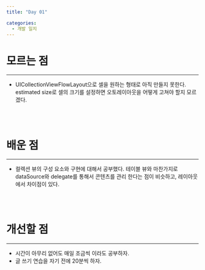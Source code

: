```yaml
---
title: "Day 01"

categories:
  - 개발 일지
---
```

# 모르는 점
***
- UICollectionViewFlowLayout으로 셀을 원하는 형태로 아직 만들지 못한다. estimated size로 셀의 크기를 설정하면 오토레이아웃을 어떻게 고쳐야 할지 모르겠다.
<br>
<br>

# 배운 점
***
- 컬렉션 뷰의 구성 요소와 구현에 대해서 공부했다. 테이블 뷰와 마찬가지로 dataSource와 delegate를 통해서 콘텐츠를 관리 한다는 점이 비슷하고, 레이아웃에서 차이점이 있다.
<br>
<br>

# 개선할 점
***
- 시간이 아무리 없어도 매일 조금씩 이라도 공부하자.
- 글 쓰기 연습을 자기 전에 20분씩 하자.